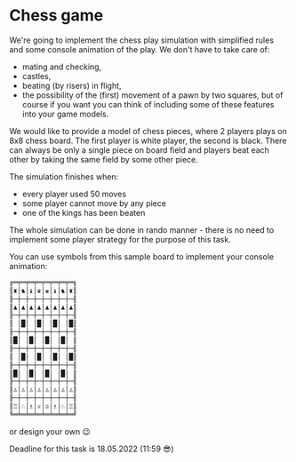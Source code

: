 # Chess game

We're going to implement the chess play simulation with simplified rules and some console animation of the play.
We don't have to take care of:
- mating and checking,
- castles,
- beating (by risers) in flight,
- the possibility of the (first) movement of a pawn by two squares,
  but of course if you want you can think of including some of these features into your game models.

We would like to provide a model of chess pieces, where 2 players plays on 8x8 chess board. The first player
is white player, the second is black. There can always be only a single piece on board field and players beat
each other by taking the same field by some other piece.

The simulation finishes when:
- every player used 50 moves
- some player cannot move by any piece
- one of the kings has been beaten

The whole simulation can be done in rando manner - there is no need to implement some player strategy
for the purpose of this task.

You can use symbols from this sample board to implement your console animation:
```java
╔═╤═╤═╤═╤═╤═╤═╤═╗
║♜│♞│♝│♛│♚│♝│♞│♜║
╟─┼─┼─┼─┼─┼─┼─┼─╢
║♟│♟│♟│♟│♟│♟│♟│♟║
╟─┼─┼─┼─┼─┼─┼─┼─╢
║ │█│ │█│ │█│ │█║
╟─┼─┼─┼─┼─┼─┼─┼─╢
║█│ │█│ │█│ │█│ ║
╟─┼─┼─┼─┼─┼─┼─┼─╢
║ │█│ │█│ │█│ │█║
╟─┼─┼─┼─┼─┼─┼─┼─╢
║█│ │█│ │█│ │█│ ║
╟─┼─┼─┼─┼─┼─┼─┼─╢
║♙│♙│♙│♙│♙│♙│♙│♙║
╟─┼─┼─┼─┼─┼─┼─┼─╢
║♖│♘│♗│♕│♔│♗│♘│♖║
╚═╧═╧═╧═╧═╧═╧═╧═╝
```
or design your own 😉

Deadline for this task is 18.05.2022 (11:59 😎)
